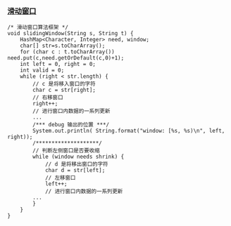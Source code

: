 ### [滑动窗口](https://mp.weixin.qq.com/s?__biz=MzAxODQxMDM0Mw==&mid=2247485141&idx=1&sn=0e4583ad935e76e9a3f6793792e60734&scene=21#wechat_redirect)

```
/* 滑动窗口算法框架 */
void slidingWindow(String s, String t) {
    HashMap<Character, Integer> need, window;
    char[] str=s.toCharArray();
    for (char c : t.toCharArray()) need.put(c,need.getOrDefault(c,0)+1);
    int left = 0, right = 0;
    int valid = 0;
    while (right < str.length) {
        // c 是将移入窗口的字符
        char c = str[right];
        // 右移窗口
        right++;
        // 进行窗口内数据的一系列更新
        ...
        /*** debug 输出的位置 ***/
        System.out.println( String.format("window: [%s, %s)\n", left, right));
        /********************/
        // 判断左侧窗口是否要收缩
        while (window needs shrink) {
            // d 是将移出窗口的字符
            char d = str[left];
            // 左移窗口
            left++;
            // 进行窗口内数据的一系列更新
        ...
        }
    }
}
 ```